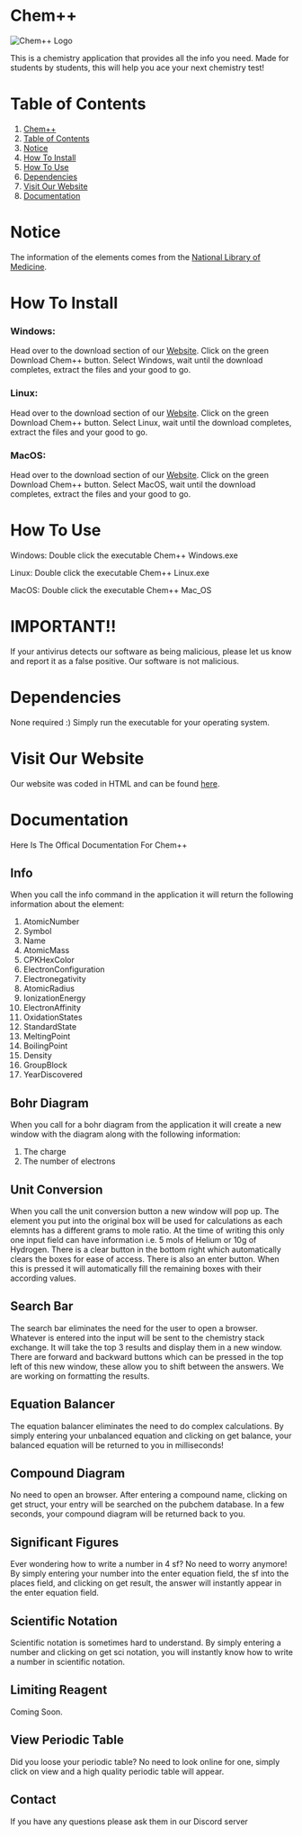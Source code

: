 # Chem++

![Chem++ Logo](https://github.com/MakusFrig/Chemplusplus/blob/main/Chem%2B%2B%20Logo/Chem%2B%2B_Secondary.png?raw=true)

This is a chemistry application that provides all the info you need. Made for students by students, this will help you ace your next chemistry test!

# Table of Contents

1.  [Chem++](#chem)
2.  [Table of Contents](#table-of-contents)
3.  [Notice](#notice)
4.  [How To Install](#how-to-install)
5.  [How To Use](#how-to-use)
6.  [Dependencies](#dependencies)
7.  [Visit Our Website](#visit-our-website)
8.  [Documentation](#documentation)

# Notice

The information of the elements comes from the [National Library of Medicine](https://pubchem.ncbi.nlm.nih.gov/periodic-table/).

# How To Install

### Windows:

Head over to the download section of our [Website](https://chemplusplus.github.io/download.html). Click on the green Download Chem++ button.
Select Windows, wait until the download completes, extract the files and your good to go.

### Linux:

Head over to the download section of our [Website](https://chemplusplus.github.io/download.html). Click on the green Download Chem++ button.
Select Linux, wait until the download completes, extract the files and your good to go.

### MacOS:

Head over to the download section of our [Website](https://chemplusplus.github.io/download.html). Click on the green Download Chem++ button.
Select MacOS, wait until the download completes, extract the files and your good to go.

# How To Use

Windows:
Double click the executable Chem++ Windows.exe

Linux:
Double click the executable Chem++ Linux.exe

MacOS:
Double click the executable Chem++ Mac_OS

# IMPORTANT!!

If your antivirus detects our software as being malicious, please let us know and report it as a false positive. Our software is not malicious.

# Dependencies

None required :)
Simply run the executable for your operating system.

# Visit Our Website

Our website was coded in HTML and can be found [here](https://chemplusplus.github.io).

# Documentation

Here Is The Offical Documentation For Chem++

## Info

When you call the info command in the application it will return the following information about the element:

1. AtomicNumber
2. Symbol
3. Name
4. AtomicMass
5. CPKHexColor
6. ElectronConfiguration
7. Electronegativity
8. AtomicRadius
9. IonizationEnergy
10. ElectronAffinity
11. OxidationStates
12. StandardState
13. MeltingPoint
14. BoilingPoint
15. Density
16. GroupBlock
17. YearDiscovered

## Bohr Diagram

When you call for a bohr diagram from the application it will create a new window with the diagram along with the following information:

1. The charge
2. The number of electrons

## Unit Conversion

When you call the unit conversion button a new window will pop up. The element you put into the original box will be used for calculations as each elemnts has a different grams to mole ratio. At the time of writing this only one input field can have information i.e. 5 mols of Helium or 10g of Hydrogen. There is a clear button in the bottom right which automatically clears the boxes for ease of access. There is also an enter button. When this is pressed it will automatically fill the remaining boxes with their according values.

## Search Bar

The search bar eliminates the need for the user to open a browser. Whatever is entered into the input will be sent to the chemistry stack exchange. It will take the top 3 results and display them in a new window. There are forward and backward buttons which can be pressed in the top left of this new window, these allow you to shift between the answers. We are working on formatting the results.

## Equation Balancer

The equation balancer eliminates the need to do complex calculations. By simply entering your unbalanced equation and clicking on get balance, your balanced equation will be returned to you in milliseconds!

## Compound Diagram

No need to open an browser. After entering a compound name, clicking on get struct, your entry will be searched on the pubchem database. In a few seconds, your compound diagram will be returned back to you.

## Significant Figures

Ever wondering how to write a number in 4 sf? No need to worry anymore! By simply entering your number into the enter equation field, the sf into the places field, and clicking on get result, the answer will instantly appear in the enter equation field.

## Scientific Notation

Scientific notation is sometimes hard to understand. By simply entering a number and clicking on get sci notation, you will instantly know how to write a number in scientific notation.

## Limiting Reagent

Coming Soon.

## View Periodic Table

Did you loose your periodic table? No need to look online for one, simply click on view and a high quality periodic table will appear.

## Contact

If you have any questions please ask them in our Discord server
